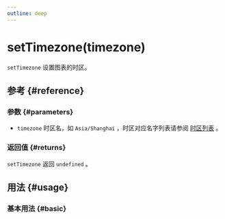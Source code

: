 ```yaml
---
outline: deep
---
```


# setTimezone(timezone)
`setTimezone` 设置图表的时区。

## 参考 {#reference}
<!--@include: @/@views/api/references/instance/setTimezone.md-->

### 参数 {#parameters}
- `timezone` 时区名，如 `Asia/Shanghai` ，时区对应名字列表请参阅 [时区列表](https://en.wikipedia.org/wiki/List_of_tz_database_time_zones#List) 。

### 返回值 {#returns}
`setTimezone` 返回 `undefined` 。

## 用法 {#usage}
<script setup>
import SetTimezone from '../../@views/api/samples/setTimezone/index.vue'
</script>

### 基本用法 {#basic}
<SetTimezone/>